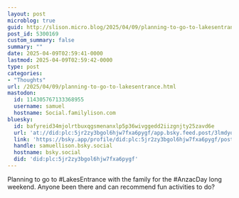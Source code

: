```yaml
---
layout: post
microblog: true
guid: http://slison.micro.blog/2025/04/09/planning-to-go-to-lakesentrance.html
post_id: 5300169
custom_summary: false
summary: ""
date: 2025-04-09T02:59:41-0000
lastmod: 2025-04-09T02:59:42-0000
type: post
categories:
- "Thoughts"
url: /2025/04/09/planning-to-go-to-lakesentrance.html
mastodon:
  id: 114305767133368955
  username: samuel
  hostname: Social.familylison.com
bluesky:
  id: bafyreid34mjolrtbuxqgsmenanxlp5p36wivggedd2iizgnjty25zavd6e
  url: 'at://did:plc:5jr2zy3bgol6hjw7fxa6pygf/app.bsky.feed.post/3lmdyou7kvi2q'
  link: 'https://bsky.app/profile/did:plc:5jr2zy3bgol6hjw7fxa6pygf/post/3lmdyou7kvi2q'
  handle: samuellison.bsky.social
  hostname: bsky.social
  did: 'did:plc:5jr2zy3bgol6hjw7fxa6pygf'
---
```

Planning to go to #LakesEntrance with the family for the #AnzacDay long weekend. Anyone been there and can recommend fun activities to do?
